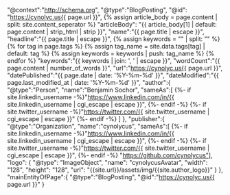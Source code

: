  "@context":"http://schema.org",
 "@type":"BlogPosting",
 "@id": "https://cynolyc.us{{ page.url }}",
 {% assign article_body = page.content | split: site.content_seperator %}
 "articleBody": "{{ article_body[1] | default: page.content | strip_html | strip }}",
 "name":"{{ page.title | escape }}",
 "headline":"{{ page.title | escape }}",
  {% assign keywords = "" | split: "" %}
  {% for tag in page.tags %}
    {% assign tag_name = site.data.tags[tag] | default: tag %}
    {% assign keywords = keywords | push: tag_name %}
  {% endfor %}
 "keywords":"{{ keywords | join: ', ' | escape }}",
 "wordCount":"{{ page.content | number_of_words }}",
 "url":"https://cynolyc.us{{ page.url }}",
 "datePublished":"{{ page.date | date: '%Y-%m-%d'  }}",
 "dateModified":"{{ page.last_modified_at | date: '%Y-%m-%d' }}",
 "author":{
    "@type":"Person",
    "name":"Benjamin Sochor",
    "sameAs":[
    {%- if site.linkedin_username -%}"https://www.linkedin.com/in/{{ site.linkedin_username | cgi_escape | escape }}", {%- endif -%}
    {%- if site.twitter_username -%}"https://twitter.com/{{ site.twitter_username | cgi_escape | escape }}" {%- endif -%}  ]
 },
 "publisher":{
   "@type":"Organization",
   "name":"cynolycus",
   "sameAs":[
     {%- if site.linkedin_username -%}"https://www.linkedin.com/in/{{ site.linkedin_username | cgi_escape | escape }}", {%- endif -%}
     {%- if site.twitter_username -%}"https://twitter.com/{{ site.twitter_username | cgi_escape | escape }}", {%- endif -%}
     "https://github.com/cynolycus"],
   "logo": {
          "@type": "ImageObject",
          "name": "cynolycusAvatar",
          "width": "128",
          "height": "128",
          "url": "{{site.url}}/assets/img/{{site.author_logo}}"
      }
  },
 "mainEntityOfPage":{
    "@type":"BlogPosting",
    "@id":"https://cynolyc.us{{ page.url }}"
 }
